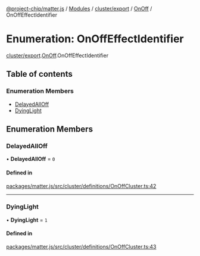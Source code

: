[@project-chip/matter.js](../README.md) / [Modules](../modules.md) / [cluster/export](../modules/cluster_export.md) / [OnOff](../modules/cluster_export.OnOff.md) / OnOffEffectIdentifier

# Enumeration: OnOffEffectIdentifier

[cluster/export](../modules/cluster_export.md).[OnOff](../modules/cluster_export.OnOff.md).OnOffEffectIdentifier

## Table of contents

### Enumeration Members

- [DelayedAllOff](cluster_export.OnOff.OnOffEffectIdentifier.md#delayedalloff)
- [DyingLight](cluster_export.OnOff.OnOffEffectIdentifier.md#dyinglight)

## Enumeration Members

### DelayedAllOff

• **DelayedAllOff** = ``0``

#### Defined in

[packages/matter.js/src/cluster/definitions/OnOffCluster.ts:42](https://github.com/project-chip/matter.js/blob/be83914/packages/matter.js/src/cluster/definitions/OnOffCluster.ts#L42)

___

### DyingLight

• **DyingLight** = ``1``

#### Defined in

[packages/matter.js/src/cluster/definitions/OnOffCluster.ts:43](https://github.com/project-chip/matter.js/blob/be83914/packages/matter.js/src/cluster/definitions/OnOffCluster.ts#L43)
